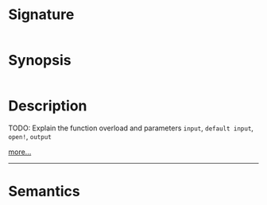 # Signature
```vikid-signature
```

# Synopsis
```vikid-synopsis
```

# Description
TODO: Explain the function overload and parameters `input`, `default input`, `open!`, `output`

[more...](open!)

----
# Semantics